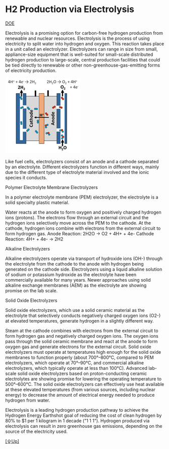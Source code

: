 # H2 Production via Electrolysis

[DOE](https://www.energy.gov/eere/fuelcells/hydrogen-production-electrolysis)

Electrolysis is a promising option for carbon-free hydrogen production
from renewable and nuclear resources. Electrolysis is the process of
using electricity to split water into hydrogen and oxygen. This
reaction takes place in a unit called an electrolyzer. Electrolyzers
can range in size from small, appliance-size equipment that is
well-suited for small-scale distributed hydrogen production to
large-scale, central production facilities that could be tied directly
to renewable or other non-greenhouse-gas-emitting forms of electricity
production.

![](h2-electrolysis-01.png)

Like fuel cells, electrolyzers consist of an anode and a cathode
separated by an electrolyte. Different electrolyzers function in
different ways, mainly due to the different type of electrolyte
material involved and the ionic species it conducts.

Polymer Electrolyte Membrane Electrolyzers

In a polymer electrolyte membrane (PEM) electrolyzer, the electrolyte
is a solid specialty plastic material.

Water reacts at the anode to form oxygen and positively charged
hydrogen ions (protons).  The electrons flow through an external
circuit and the hydrogen ions selectively move across the PEM to the
cathode.  At the cathode, hydrogen ions combine with electrons from
the external circuit to form hydrogen gas. Anode Reaction: 2H2O → O2 +
4H+ + 4e- Cathode Reaction: 4H+ + 4e- → 2H2

Alkaline Electrolyzers

Alkaline electrolyzers operate via transport of hydroxide ions (OH-)
through the electrolyte from the cathode to the anode with hydrogen
being generated on the cathode side. Electrolyzers using a liquid
alkaline solution of sodium or potassium hydroxide as the electrolyte
have been commercially available for many years. Newer approaches
using solid alkaline exchange membranes (AEM) as the electrolyte are
showing promise on the lab scale.

Solid Oxide Electrolyzers

Solid oxide electrolyzers, which use a solid ceramic material as the
electrolyte that selectively conducts negatively charged oxygen ions
(O2-) at elevated temperatures, generate hydrogen in a slightly
different way.

Steam at the cathode combines with electrons from the external circuit
to form hydrogen gas and negatively charged oxygen ions.  The oxygen
ions pass through the solid ceramic membrane and react at the anode to
form oxygen gas and generate electrons for the external circuit.
Solid oxide electrolyzers must operate at temperatures high enough for
the solid oxide membranes to function properly (about 700°–800°C,
compared to PEM electrolyzers, which operate at 70°–90°C, and
commercial alkaline electrolyzers, which typically operate at less
than 100°C). Advanced lab-scale solid oxide electrolyzers based on
proton-conducting ceramic electrolytes are showing promise for
lowering the operating temperature to 500°–600°C. The solid oxide
electrolyzers can effectively use heat available at these elevated
temperatures (from various sources, including nuclear energy) to
decrease the amount of electrical energy needed to produce hydrogen
from water.

Electrolysis is a leading hydrogen production pathway to achieve the
Hydrogen Energy Earthshot goal of reducing the cost of clean hydrogen
by 80% to $1 per 1 kilogram in 1 decade ("1 1 1"). Hydrogen produced
via electrolysis can result in zero greenhouse gas emissions,
depending on the source of the electricity used.

[[⇪Up]](h2-production.md)

